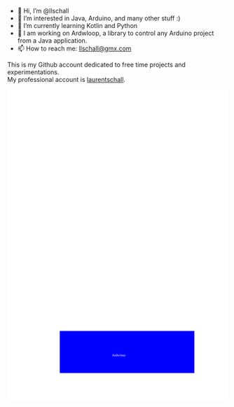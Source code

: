 - 👋 Hi, I’m @llschall
- 👀 I’m interested in Java, Arduino, and many other stuff :)
- 🌱 I’m currently learning Kotlin and Python
- 💞️  I am working on Ardwloop, a library to control any Arduino project from a Java application.
- 📫 How to reach me: llschall@gmx.com

This is my Github account dedicated to free time projects and experimentations.<br>
My professional account is [laurentschall](https://github.com/laurentschall).


![Overview](https://github.com/llschall/llschall/blob/main/overview.svg?raw=true)

<!---
llschall/llschall is a ✨ special ✨ repository because its `README.md` (this file) appears on your GitHub profile.
You can click the Preview link to take a look at your changes.
--->
